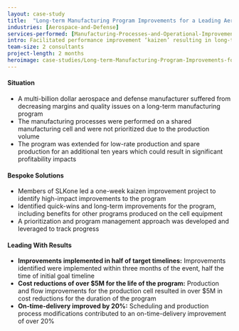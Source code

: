 ```yaml
---
layout: case-study
title:  "Long-term Manufacturing Program Improvements for a Leading Aerospace and Defense Supplier"
industries: [Aerospace-and-Defense]
services-performed: [Manufacturing-Processes-and-Operational-Improvements]
intro: Facilitated performance improvement ‘kaizen’ resulting in long-term improvements for a ten year manufacturing parts program and improved team morale
team-size: 2 consultants
project-length: 2 months
heroimage: case-studies/Long-term-Manufacturing-Program-Improvements-for-a-Leading-Aerospace-and-Defense-Supplier.jpg
---
```


#### Situation
- A multi-billion dollar aerospace and defense manufacturer suffered from decreasing margins and quality issues on a long-term manufacturing program
- The manufacturing processes were performed on a shared manufacturing cell and were not prioritized due to the production volume
- The program was extended for low-rate production and spare production for an additional ten years which could result in significant profitability impacts

#### Bespoke Solutions
- Members of SLKone led a one-week kaizen improvement project to identify high-impact improvements to the program
- Identified quick-wins and long-term improvements for the program, including benefits for other programs produced on the cell equipment
- A prioritization and program management approach was developed and leveraged to track progress

#### Leading With Results
- **Improvements implemented in half of target timelines:** Improvements identified were implemented within three months of the event, half the time of initial goal timeline
- **Cost reductions of over $5M for the life of the program:** Production and flow improvements for the production cell resulted in over $5M in cost reductions for the duration of the program
- **On-time-delivery improved by 20%:** Scheduling and production process modifications contributed to an on-time-delivery improvement of over 20%
